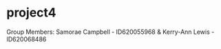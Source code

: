 project4
========

Group Members: Samorae Campbell - ID620055968  &amp; Kerry-Ann Lewis - ID620068486
